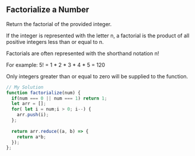 ## Factorialize a Number
Return the factorial of the provided integer.

If the integer is represented with the letter n, a factorial is the product of all positive integers less than or equal to n.

Factorials are often represented with the shorthand notation n!

For example: 5! = 1 * 2 * 3 * 4 * 5 = 120

Only integers greater than or equal to zero will be supplied to the function.

```JavaScript
// My Solution
function factorialize(num) {
  if(num === 0 || num === 1) return 1;
  let arr = [];
  for( let i = num;i > 0; i--) {
    arr.push(i);
  };
  
  return arr.reduce((a, b) => {
    return a*b;
  });
};
```
